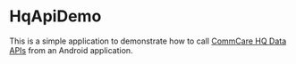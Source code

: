 # HqApiDemo

This is a simple application to demonstrate how to call [CommCare HQ Data APIs](https://confluence.dimagi.com/display/commcarepublic/Data+APIs) from an Android application. 
